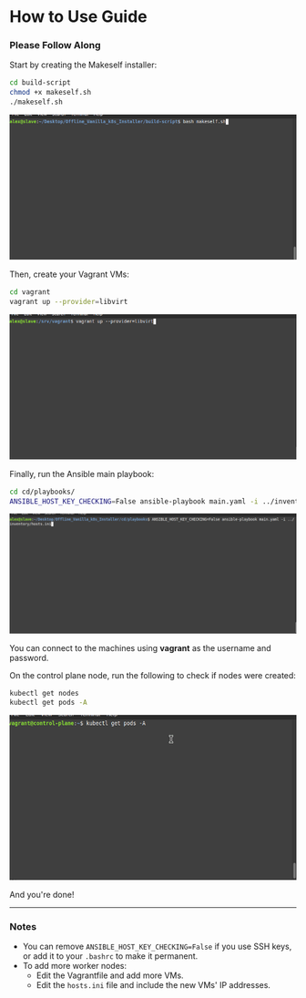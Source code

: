 # How to Use Guide

### Please Follow Along

Start by creating the Makeself installer:

```bash
cd build-script
chmod +x makeself.sh
./makeself.sh
```

![Demo](images/makeself.gif)

Then, create your Vagrant VMs:

```bash
cd vagrant
vagrant up --provider=libvirt
```

![Demo](images/vagrant.gif)

Finally, run the Ansible main playbook:

```bash
cd cd/playbooks/
ANSIBLE_HOST_KEY_CHECKING=False ansible-playbook main.yaml -i ../inventory/hosts.ini
```

![Demo](images/ansible.gif)

You can connect to the machines using **vagrant** as the username and password.

On the control plane node, run the following to check if nodes were created:

```bash
kubectl get nodes
kubectl get pods -A
```

![Demo](images/kube.gif)

And you're done!

---

### Notes

- You can remove `ANSIBLE_HOST_KEY_CHECKING=False` if you use SSH keys, or add it to your `.bashrc` to make it permanent.
- To add more worker nodes:
  - Edit the Vagrantfile and add more VMs.
  - Edit the `hosts.ini` file and include the new VMs' IP addresses.